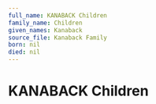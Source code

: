 ```yaml
---
full_name: KANABACK Children
family_name: Children
given_names: Kanaback
source_file: Kanaback Family
born: nil
died: nil
---
```

# KANABACK Children

